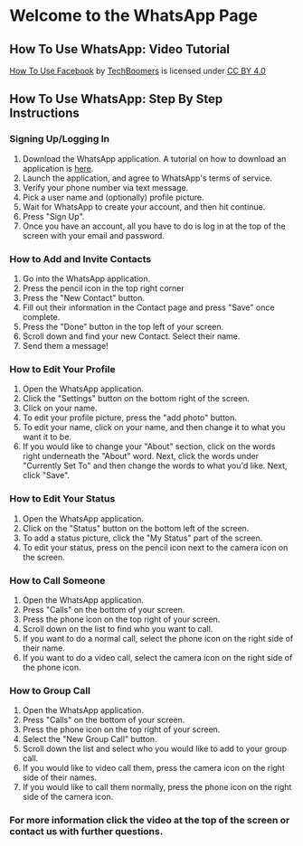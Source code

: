 # Welcome to the WhatsApp Page

## How To Use WhatsApp: Video Tutorial
[How To Use Facebook](https://youtu.be/KMpM0BPkDcs) by [TechBoomers](https://techboomers.com/) is licensed under [CC BY 4.0](https://creativecommons.org/licenses/by-nc/4.0/)

## How To Use WhatsApp: Step By Step Instructions

### Signing Up/Logging In
1. Download the WhatsApp application. A tutorial on how to download an application is [here](https://ssurti6199.github.io/elderhelper/download).
2. Launch the application, and agree to WhatsApp's terms of service.
3. Verify your phone number via text message.
4. Pick a user name and (optionally) profile picture. 
5. Wait for WhatsApp to create your account, and then hit continue.
6. Press "Sign Up".
7. Once you have an account, all you have to do is log in at the top of the screen with your email and password.

### How to Add and Invite Contacts
1. Go into the WhatsApp application.
2. Press the pencil icon in the top right corner
3. Press the "New Contact" button.
4. Fill out their information in the Contact page and press "Save" once complete.
5. Press the "Done" button in the top left of your screen.
6. Scroll down and find your new Contact. Select their name.
7. Send them a message!

### How to Edit Your Profile
1. Open the WhatsApp application.
2. Click the "Settings" button on the bottom right of the screen.
3. Click on your name.
4. To edit your profile picture, press the "add photo" button.
5. To edit your name, click on your name, and then change it to what you want it to be.
6. If you would like to change your "About" section, click on the words right underneath the "About" word. Next, click the words under "Currently Set To" and then change the words to what you'd like. Next, click "Save".

### How to Edit Your Status
1. Open the WhatsApp application.
2. Click on the "Status" button on the bottom left of the screen.
3. To add a status picture, click the "My Status" part of the screen.
4. To edit your status, press on the pencil icon next to the camera icon on the screen.

### How to Call Someone 
1. Open the WhatsApp application.
2. Press "Calls" on the bottom of your screen.
3. Press the phone icon on the top right of your screen.
4. Scroll down on the list to find who you want to call.
5. If you want to do a normal call, select the phone icon on the right side of their name.
6. If you want to do a video call, select the camera icon on the right side of the phone icon.

### How to Group Call
1. Open the WhatsApp application.
2. Press "Calls" on the bottom of your screen.
3. Press the phone icon on the top right of your screen.
4. Select the "New Group Call" button.
5. Scroll down the list and select who you would like to add to your group call.
6. If you would like to video call them, press the camera icon on the right side of their names.
7. If you would like to call them normally, press the phone icon on the right side of the camera icon.

### For more information click the video at the top of the screen or contact us with further questions.
